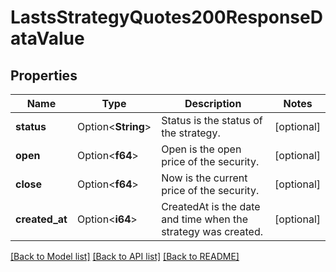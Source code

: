 # LastsStrategyQuotes200ResponseDataValue

## Properties

Name | Type | Description | Notes
------------ | ------------- | ------------- | -------------
**status** | Option<**String**> | Status is the status of the strategy. | [optional]
**open** | Option<**f64**> | Open is the open price of the security. | [optional]
**close** | Option<**f64**> | Now is the current price of the security. | [optional]
**created_at** | Option<**i64**> | CreatedAt is the date and time when the strategy was created. | [optional]

[[Back to Model list]](../README.md#documentation-for-models) [[Back to API list]](../README.md#documentation-for-api-endpoints) [[Back to README]](../README.md)


